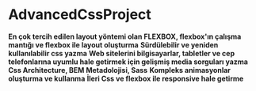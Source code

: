 # AdvancedCssProject
**En çok tercih edilen layout yöntemi olan FLEXBOX, flexbox'ın çalışma mantığı ve flexbox ile layout oluşturma**
**Sürdülebilir ve yeniden kullanılabilir css yazma**
**Web sitelerini bilgisayarlar, tabletler ve cep telefonlarına uyumlu hale getirmek için gelişmiş media sorguları yazma**
**Css Architecture, BEM Metadolojisi, Sass**
**Kompleks animasyonlar oluşturma ve kullanma**
**İleri Css ve flexbox ile responsive hale getirme**
